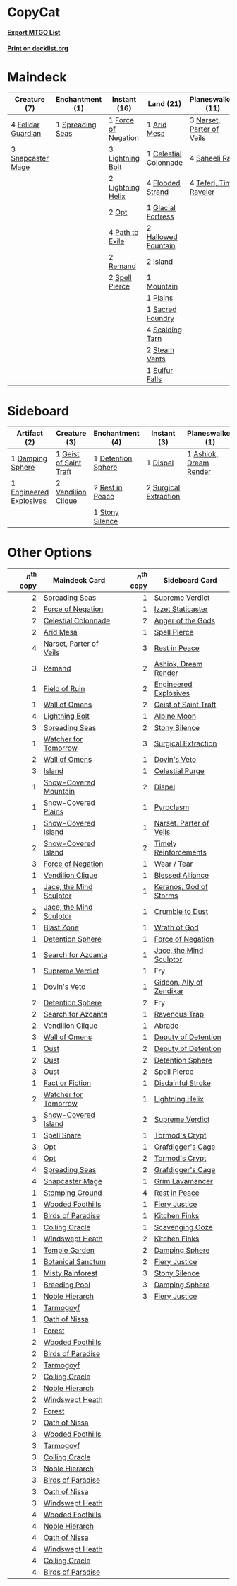 # CopyCat

#### [Export MTGO List](../collection/CopyCat/CopyCat.txt)
#### [Print on decklist.org](http://decklist.org/?deckmain=1%09Arid%20Mesa%0A1%09Celestial%20Colonnade%0A4%09Felidar%20Guardian%0A4%09Flooded%20Strand%0A1%09Force%20of%20Negation%0A1%09Glacial%20Fortress%0A2%09Hallowed%20Fountain%0A2%09Island%0A3%09Lightning%20Bolt%0A2%09Lightning%20Helix%0A1%09Mountain%0A3%09Narset,%20Parter%20of%20Veils%0A2%09Opt%0A4%09Path%20to%20Exile%0A1%09Plains%0A2%09Remand%0A1%09Sacred%20Foundry%0A4%09Saheeli%20Rai%0A4%09Scalding%20Tarn%0A4%09Serum%20Visions%0A3%09Snapcaster%20Mage%0A2%09Spell%20Pierce%0A1%09Spreading%20Seas%0A2%09Steam%20Vents%0A1%09Sulfur%20Falls%0A4%09Teferi,%20Time%20Raveler&deckside=1%09Anger%20of%20the%20Gods%0A1%09Ashiok,%20Dream%20Render%0A1%09Damping%20Sphere%0A1%09Detention%20Sphere%0A1%09Dispel%0A1%09Engineered%20Explosives%0A1%09Geist%20of%20Saint%20Traft%0A2%09Rest%20in%20Peace%0A1%09Stony%20Silence%0A2%09Surgical%20Extraction%0A1%09Timely%20Reinforcements%0A2%09Vendilion%20Clique)
# Maindeck

|                                        Creature (7)                                         |                                      Enchantment (1)                                      |                                         Instant (16)                                         |                                           Land (21)                                            |                                         Planeswalker (11)                                          |                                       Sorcery (4)                                       |
|---------------------------------------------------------------------------------------------|-------------------------------------------------------------------------------------------|----------------------------------------------------------------------------------------------|------------------------------------------------------------------------------------------------|----------------------------------------------------------------------------------------------------|-----------------------------------------------------------------------------------------|
|4 [Felidar Guardian](http://gatherer.wizards.com/Pages/Card/Details.aspx?multiverseid=423686)|1 [Spreading Seas](http://gatherer.wizards.com/Pages/Card/Details.aspx?multiverseid=190405)|1 [Force of Negation](http://gatherer.wizards.com/Pages/Card/Details.aspx?multiverseid=464001)|1 [Arid Mesa](http://gatherer.wizards.com/Pages/Card/Details.aspx?multiverseid=405092)          |3 [Narset, Parter of Veils](http://gatherer.wizards.com/Pages/Card/Details.aspx?multiverseid=460988)|4 [Serum Visions](http://gatherer.wizards.com/Pages/Card/Details.aspx?multiverseid=50145)|
|3 [Snapcaster Mage](http://gatherer.wizards.com/Pages/Card/Details.aspx?multiverseid=227676) |                                                                                           |3 [Lightning Bolt](http://gatherer.wizards.com/Pages/Card/Details.aspx?multiverseid=806)      |1 [Celestial Colonnade](http://gatherer.wizards.com/Pages/Card/Details.aspx?multiverseid=457137)|4 [Saheeli Rai](http://gatherer.wizards.com/Pages/Card/Details.aspx?multiverseid=417759)            |                                                                                         |
|                                                                                             |                                                                                           |2 [Lightning Helix](http://gatherer.wizards.com/Pages/Card/Details.aspx?multiverseid=249386)  |4 [Flooded Strand](http://gatherer.wizards.com/Pages/Card/Details.aspx?multiverseid=405098)     |4 [Teferi, Time Raveler](http://gatherer.wizards.com/Pages/Card/Details.aspx?multiverseid=461148)   |                                                                                         |
|                                                                                             |                                                                                           |2 [Opt](http://gatherer.wizards.com/Pages/Card/Details.aspx?multiverseid=442948)              |1 [Glacial Fortress](http://gatherer.wizards.com/Pages/Card/Details.aspx?multiverseid=190562)   |                                                                                                    |                                                                                         |
|                                                                                             |                                                                                           |4 [Path to Exile](http://gatherer.wizards.com/Pages/Card/Details.aspx?multiverseid=220511)    |2 [Hallowed Fountain](http://gatherer.wizards.com/Pages/Card/Details.aspx?multiverseid=97071)   |                                                                                                    |                                                                                         |
|                                                                                             |                                                                                           |2 [Remand](http://gatherer.wizards.com/Pages/Card/Details.aspx?multiverseid=380255)           |2 [Island](http://gatherer.wizards.com/Pages/Card/Details.aspx?multiverseid=439857)             |                                                                                                    |                                                                                         |
|                                                                                             |                                                                                           |2 [Spell Pierce](http://gatherer.wizards.com/Pages/Card/Details.aspx?multiverseid=425876)     |1 [Mountain](http://gatherer.wizards.com/Pages/Card/Details.aspx?multiverseid=439859)           |                                                                                                    |                                                                                         |
|                                                                                             |                                                                                           |                                                                                              |1 [Plains](http://gatherer.wizards.com/Pages/Card/Details.aspx?multiverseid=439856)             |                                                                                                    |                                                                                         |
|                                                                                             |                                                                                           |                                                                                              |1 [Sacred Foundry](http://gatherer.wizards.com/Pages/Card/Details.aspx?multiverseid=405106)     |                                                                                                    |                                                                                         |
|                                                                                             |                                                                                           |                                                                                              |4 [Scalding Tarn](http://gatherer.wizards.com/Pages/Card/Details.aspx?multiverseid=405107)      |                                                                                                    |                                                                                         |
|                                                                                             |                                                                                           |                                                                                              |2 [Steam Vents](http://gatherer.wizards.com/Pages/Card/Details.aspx?multiverseid=405109)        |                                                                                                    |                                                                                         |
|                                                                                             |                                                                                           |                                                                                              |1 [Sulfur Falls](http://gatherer.wizards.com/Pages/Card/Details.aspx?multiverseid=443135)       |                                                                                                    |                                                                                         |


# Sideboard

|                                          Artifact (2)                                           |                                          Creature (3)                                           |                                       Enchantment (4)                                       |                                          Instant (3)                                           |                                        Planeswalker (1)                                         |                                           Sorcery (2)                                            |
|-------------------------------------------------------------------------------------------------|-------------------------------------------------------------------------------------------------|---------------------------------------------------------------------------------------------|------------------------------------------------------------------------------------------------|-------------------------------------------------------------------------------------------------|--------------------------------------------------------------------------------------------------|
|1 [Damping Sphere](http://gatherer.wizards.com/Pages/Card/Details.aspx?multiverseid=443101)      |1 [Geist of Saint Traft](http://gatherer.wizards.com/Pages/Card/Details.aspx?multiverseid=409577)|1 [Detention Sphere](http://gatherer.wizards.com/Pages/Card/Details.aspx?multiverseid=460139)|1 [Dispel](http://gatherer.wizards.com/Pages/Card/Details.aspx?multiverseid=401858)             |1 [Ashiok, Dream Render](http://gatherer.wizards.com/Pages/Card/Details.aspx?multiverseid=461155)|1 [Anger of the Gods](http://gatherer.wizards.com/Pages/Card/Details.aspx?multiverseid=438682)    |
|1 [Engineered Explosives](http://gatherer.wizards.com/Pages/Card/Details.aspx?multiverseid=50139)|2 [Vendilion Clique](http://gatherer.wizards.com/Pages/Card/Details.aspx?multiverseid=442065)    |2 [Rest in Peace](http://gatherer.wizards.com/Pages/Card/Details.aspx?multiverseid=442021)   |2 [Surgical Extraction](http://gatherer.wizards.com/Pages/Card/Details.aspx?multiverseid=397706)|                                                                                                 |1 [Timely Reinforcements](http://gatherer.wizards.com/Pages/Card/Details.aspx?multiverseid=220074)|
|                                                                                                 |                                                                                                 |1 [Stony Silence](http://gatherer.wizards.com/Pages/Card/Details.aspx?multiverseid=247425)   |                                                                                                |                                                                                                 |                                                                                                  |


# Other Options

|*n*<sup>th</sup> copy|                                          Maindeck Card                                           |*n*<sup>th</sup> copy|                                          Sideboard Card                                           |
|--------------------:|--------------------------------------------------------------------------------------------------|--------------------:|---------------------------------------------------------------------------------------------------|
|                    2|[Spreading Seas](http://gatherer.wizards.com/Pages/Card/Details.aspx?multiverseid=190405)         |                    1|[Supreme Verdict](http://gatherer.wizards.com/Pages/Card/Details.aspx?multiverseid=438776)         |
|                    2|[Force of Negation](http://gatherer.wizards.com/Pages/Card/Details.aspx?multiverseid=464001)      |                    1|[Izzet Staticaster](http://gatherer.wizards.com/Pages/Card/Details.aspx?multiverseid=253638)       |
|                    2|[Celestial Colonnade](http://gatherer.wizards.com/Pages/Card/Details.aspx?multiverseid=457137)    |                    2|[Anger of the Gods](http://gatherer.wizards.com/Pages/Card/Details.aspx?multiverseid=438682)       |
|                    2|[Arid Mesa](http://gatherer.wizards.com/Pages/Card/Details.aspx?multiverseid=405092)              |                    1|[Spell Pierce](http://gatherer.wizards.com/Pages/Card/Details.aspx?multiverseid=425876)            |
|                    4|[Narset, Parter of Veils](http://gatherer.wizards.com/Pages/Card/Details.aspx?multiverseid=460988)|                    3|[Rest in Peace](http://gatherer.wizards.com/Pages/Card/Details.aspx?multiverseid=442021)           |
|                    3|[Remand](http://gatherer.wizards.com/Pages/Card/Details.aspx?multiverseid=380255)                 |                    2|[Ashiok, Dream Render](http://gatherer.wizards.com/Pages/Card/Details.aspx?multiverseid=461155)    |
|                    1|[Field of Ruin](http://gatherer.wizards.com/Pages/Card/Details.aspx?multiverseid=435415)          |                    2|[Engineered Explosives](http://gatherer.wizards.com/Pages/Card/Details.aspx?multiverseid=50139)    |
|                    1|[Wall of Omens](http://gatherer.wizards.com/Pages/Card/Details.aspx?multiverseid=247400)          |                    2|[Geist of Saint Traft](http://gatherer.wizards.com/Pages/Card/Details.aspx?multiverseid=409577)    |
|                    4|[Lightning Bolt](http://gatherer.wizards.com/Pages/Card/Details.aspx?multiverseid=806)            |                    1|[Alpine Moon](http://gatherer.wizards.com/Pages/Card/Details.aspx?multiverseid=447264)             |
|                    3|[Spreading Seas](http://gatherer.wizards.com/Pages/Card/Details.aspx?multiverseid=190405)         |                    2|[Stony Silence](http://gatherer.wizards.com/Pages/Card/Details.aspx?multiverseid=247425)           |
|                    1|[Watcher for Tomorrow](http://gatherer.wizards.com/Pages/Card/Details.aspx?multiverseid=464025)   |                    3|[Surgical Extraction](http://gatherer.wizards.com/Pages/Card/Details.aspx?multiverseid=397706)     |
|                    2|[Wall of Omens](http://gatherer.wizards.com/Pages/Card/Details.aspx?multiverseid=247400)          |                    1|[Dovin's Veto](http://gatherer.wizards.com/Pages/Card/Details.aspx?multiverseid=461120)            |
|                    3|[Island](http://gatherer.wizards.com/Pages/Card/Details.aspx?multiverseid=439857)                 |                    1|[Celestial Purge](http://gatherer.wizards.com/Pages/Card/Details.aspx?multiverseid=183055)         |
|                    1|[Snow-Covered Mountain](http://gatherer.wizards.com/Pages/Card/Details.aspx?multiverseid=121233)  |                    2|[Dispel](http://gatherer.wizards.com/Pages/Card/Details.aspx?multiverseid=401858)                  |
|                    1|[Snow-Covered Plains](http://gatherer.wizards.com/Pages/Card/Details.aspx?multiverseid=121267)    |                    1|[Pyroclasm](http://gatherer.wizards.com/Pages/Card/Details.aspx?multiverseid=129801)               |
|                    1|[Snow-Covered Island](http://gatherer.wizards.com/Pages/Card/Details.aspx?multiverseid=121130)    |                    1|[Narset, Parter of Veils](http://gatherer.wizards.com/Pages/Card/Details.aspx?multiverseid=460988) |
|                    2|[Snow-Covered Island](http://gatherer.wizards.com/Pages/Card/Details.aspx?multiverseid=121130)    |                    2|[Timely Reinforcements](http://gatherer.wizards.com/Pages/Card/Details.aspx?multiverseid=220074)   |
|                    3|[Force of Negation](http://gatherer.wizards.com/Pages/Card/Details.aspx?multiverseid=464001)      |                    1|Wear / Tear                                                                                        |
|                    1|[Vendilion Clique](http://gatherer.wizards.com/Pages/Card/Details.aspx?multiverseid=442065)       |                    1|[Blessed Alliance](http://gatherer.wizards.com/Pages/Card/Details.aspx?multiverseid=414302)        |
|                    1|[Jace, the Mind Sculptor](http://gatherer.wizards.com/Pages/Card/Details.aspx?multiverseid=442051)|                    1|[Keranos, God of Storms](http://gatherer.wizards.com/Pages/Card/Details.aspx?multiverseid=380442)  |
|                    2|[Jace, the Mind Sculptor](http://gatherer.wizards.com/Pages/Card/Details.aspx?multiverseid=442051)|                    1|[Crumble to Dust](http://gatherer.wizards.com/Pages/Card/Details.aspx?multiverseid=401850)         |
|                    1|[Blast Zone](http://gatherer.wizards.com/Pages/Card/Details.aspx?multiverseid=461171)             |                    1|[Wrath of God](http://gatherer.wizards.com/Pages/Card/Details.aspx?multiverseid=129808)            |
|                    1|[Detention Sphere](http://gatherer.wizards.com/Pages/Card/Details.aspx?multiverseid=460139)       |                    1|[Force of Negation](http://gatherer.wizards.com/Pages/Card/Details.aspx?multiverseid=464001)       |
|                    1|[Search for Azcanta](http://gatherer.wizards.com/Pages/Card/Details.aspx?multiverseid=435226)     |                    1|[Jace, the Mind Sculptor](http://gatherer.wizards.com/Pages/Card/Details.aspx?multiverseid=442051) |
|                    1|[Supreme Verdict](http://gatherer.wizards.com/Pages/Card/Details.aspx?multiverseid=438776)        |                    1|Fry                                                                                                |
|                    1|[Dovin's Veto](http://gatherer.wizards.com/Pages/Card/Details.aspx?multiverseid=461120)           |                    1|[Gideon, Ally of Zendikar](http://gatherer.wizards.com/Pages/Card/Details.aspx?multiverseid=401897)|
|                    2|[Detention Sphere](http://gatherer.wizards.com/Pages/Card/Details.aspx?multiverseid=460139)       |                    2|Fry                                                                                                |
|                    2|[Search for Azcanta](http://gatherer.wizards.com/Pages/Card/Details.aspx?multiverseid=435226)     |                    1|[Ravenous Trap](http://gatherer.wizards.com/Pages/Card/Details.aspx?multiverseid=197537)           |
|                    2|[Vendilion Clique](http://gatherer.wizards.com/Pages/Card/Details.aspx?multiverseid=442065)       |                    1|[Abrade](http://gatherer.wizards.com/Pages/Card/Details.aspx?multiverseid=430772)                  |
|                    3|[Wall of Omens](http://gatherer.wizards.com/Pages/Card/Details.aspx?multiverseid=247400)          |                    1|[Deputy of Detention](http://gatherer.wizards.com/Pages/Card/Details.aspx?multiverseid=457309)     |
|                    1|[Oust](http://gatherer.wizards.com/Pages/Card/Details.aspx?multiverseid=401649)                   |                    2|[Deputy of Detention](http://gatherer.wizards.com/Pages/Card/Details.aspx?multiverseid=457309)     |
|                    2|[Oust](http://gatherer.wizards.com/Pages/Card/Details.aspx?multiverseid=401649)                   |                    2|[Detention Sphere](http://gatherer.wizards.com/Pages/Card/Details.aspx?multiverseid=460139)        |
|                    3|[Oust](http://gatherer.wizards.com/Pages/Card/Details.aspx?multiverseid=401649)                   |                    2|[Spell Pierce](http://gatherer.wizards.com/Pages/Card/Details.aspx?multiverseid=425876)            |
|                    1|[Fact or Fiction](http://gatherer.wizards.com/Pages/Card/Details.aspx?multiverseid=405223)        |                    1|[Disdainful Stroke](http://gatherer.wizards.com/Pages/Card/Details.aspx?multiverseid=420705)       |
|                    2|[Watcher for Tomorrow](http://gatherer.wizards.com/Pages/Card/Details.aspx?multiverseid=464025)   |                    1|[Lightning Helix](http://gatherer.wizards.com/Pages/Card/Details.aspx?multiverseid=249386)         |
|                    3|[Snow-Covered Island](http://gatherer.wizards.com/Pages/Card/Details.aspx?multiverseid=121130)    |                    2|[Supreme Verdict](http://gatherer.wizards.com/Pages/Card/Details.aspx?multiverseid=438776)         |
|                    1|[Spell Snare](http://gatherer.wizards.com/Pages/Card/Details.aspx?multiverseid=446100)            |                    1|[Tormod's Crypt](http://gatherer.wizards.com/Pages/Card/Details.aspx?multiverseid=389723)          |
|                    3|[Opt](http://gatherer.wizards.com/Pages/Card/Details.aspx?multiverseid=442948)                    |                    1|[Grafdigger's Cage](http://gatherer.wizards.com/Pages/Card/Details.aspx?multiverseid=278452)       |
|                    4|[Opt](http://gatherer.wizards.com/Pages/Card/Details.aspx?multiverseid=442948)                    |                    2|[Tormod's Crypt](http://gatherer.wizards.com/Pages/Card/Details.aspx?multiverseid=389723)          |
|                    4|[Spreading Seas](http://gatherer.wizards.com/Pages/Card/Details.aspx?multiverseid=190405)         |                    2|[Grafdigger's Cage](http://gatherer.wizards.com/Pages/Card/Details.aspx?multiverseid=278452)       |
|                    4|[Snapcaster Mage](http://gatherer.wizards.com/Pages/Card/Details.aspx?multiverseid=227676)        |                    1|[Grim Lavamancer](http://gatherer.wizards.com/Pages/Card/Details.aspx?multiverseid=430589)         |
|                    1|[Stomping Ground](http://gatherer.wizards.com/Pages/Card/Details.aspx?multiverseid=405110)        |                    4|[Rest in Peace](http://gatherer.wizards.com/Pages/Card/Details.aspx?multiverseid=442021)           |
|                    1|[Wooded Foothills](http://gatherer.wizards.com/Pages/Card/Details.aspx?multiverseid=405116)       |                    1|[Fiery Justice](http://gatherer.wizards.com/Pages/Card/Details.aspx?multiverseid=376332)           |
|                    1|[Birds of Paradise](http://gatherer.wizards.com/Pages/Card/Details.aspx?multiverseid=129906)      |                    1|[Kitchen Finks](http://gatherer.wizards.com/Pages/Card/Details.aspx?multiverseid=370458)           |
|                    1|[Coiling Oracle](http://gatherer.wizards.com/Pages/Card/Details.aspx?multiverseid=405176)         |                    1|[Scavenging Ooze](http://gatherer.wizards.com/Pages/Card/Details.aspx?multiverseid=420783)         |
|                    1|[Windswept Heath](http://gatherer.wizards.com/Pages/Card/Details.aspx?multiverseid=405115)        |                    2|[Kitchen Finks](http://gatherer.wizards.com/Pages/Card/Details.aspx?multiverseid=370458)           |
|                    1|[Temple Garden](http://gatherer.wizards.com/Pages/Card/Details.aspx?multiverseid=405112)          |                    2|[Damping Sphere](http://gatherer.wizards.com/Pages/Card/Details.aspx?multiverseid=443101)          |
|                    1|[Botanical Sanctum](http://gatherer.wizards.com/Pages/Card/Details.aspx?multiverseid=417817)      |                    2|[Fiery Justice](http://gatherer.wizards.com/Pages/Card/Details.aspx?multiverseid=376332)           |
|                    1|[Misty Rainforest](http://gatherer.wizards.com/Pages/Card/Details.aspx?multiverseid=405102)       |                    3|[Stony Silence](http://gatherer.wizards.com/Pages/Card/Details.aspx?multiverseid=247425)           |
|                    1|[Breeding Pool](http://gatherer.wizards.com/Pages/Card/Details.aspx?multiverseid=97088)           |                    3|[Damping Sphere](http://gatherer.wizards.com/Pages/Card/Details.aspx?multiverseid=443101)          |
|                    1|[Noble Hierarch](http://gatherer.wizards.com/Pages/Card/Details.aspx?multiverseid=179434)         |                    3|[Fiery Justice](http://gatherer.wizards.com/Pages/Card/Details.aspx?multiverseid=376332)           |
|                    1|[Tarmogoyf](http://gatherer.wizards.com/Pages/Card/Details.aspx?multiverseid=136142)              |                     |                                                                                                   |
|                    1|[Oath of Nissa](http://gatherer.wizards.com/Pages/Card/Details.aspx?multiverseid=407650)          |                     |                                                                                                   |
|                    1|[Forest](http://gatherer.wizards.com/Pages/Card/Details.aspx?multiverseid=439860)                 |                     |                                                                                                   |
|                    2|[Wooded Foothills](http://gatherer.wizards.com/Pages/Card/Details.aspx?multiverseid=405116)       |                     |                                                                                                   |
|                    2|[Birds of Paradise](http://gatherer.wizards.com/Pages/Card/Details.aspx?multiverseid=129906)      |                     |                                                                                                   |
|                    2|[Tarmogoyf](http://gatherer.wizards.com/Pages/Card/Details.aspx?multiverseid=136142)              |                     |                                                                                                   |
|                    2|[Coiling Oracle](http://gatherer.wizards.com/Pages/Card/Details.aspx?multiverseid=405176)         |                     |                                                                                                   |
|                    2|[Noble Hierarch](http://gatherer.wizards.com/Pages/Card/Details.aspx?multiverseid=179434)         |                     |                                                                                                   |
|                    2|[Windswept Heath](http://gatherer.wizards.com/Pages/Card/Details.aspx?multiverseid=405115)        |                     |                                                                                                   |
|                    2|[Forest](http://gatherer.wizards.com/Pages/Card/Details.aspx?multiverseid=439860)                 |                     |                                                                                                   |
|                    2|[Oath of Nissa](http://gatherer.wizards.com/Pages/Card/Details.aspx?multiverseid=407650)          |                     |                                                                                                   |
|                    3|[Wooded Foothills](http://gatherer.wizards.com/Pages/Card/Details.aspx?multiverseid=405116)       |                     |                                                                                                   |
|                    3|[Tarmogoyf](http://gatherer.wizards.com/Pages/Card/Details.aspx?multiverseid=136142)              |                     |                                                                                                   |
|                    3|[Coiling Oracle](http://gatherer.wizards.com/Pages/Card/Details.aspx?multiverseid=405176)         |                     |                                                                                                   |
|                    3|[Noble Hierarch](http://gatherer.wizards.com/Pages/Card/Details.aspx?multiverseid=179434)         |                     |                                                                                                   |
|                    3|[Birds of Paradise](http://gatherer.wizards.com/Pages/Card/Details.aspx?multiverseid=129906)      |                     |                                                                                                   |
|                    3|[Oath of Nissa](http://gatherer.wizards.com/Pages/Card/Details.aspx?multiverseid=407650)          |                     |                                                                                                   |
|                    3|[Windswept Heath](http://gatherer.wizards.com/Pages/Card/Details.aspx?multiverseid=405115)        |                     |                                                                                                   |
|                    4|[Wooded Foothills](http://gatherer.wizards.com/Pages/Card/Details.aspx?multiverseid=405116)       |                     |                                                                                                   |
|                    4|[Noble Hierarch](http://gatherer.wizards.com/Pages/Card/Details.aspx?multiverseid=179434)         |                     |                                                                                                   |
|                    4|[Oath of Nissa](http://gatherer.wizards.com/Pages/Card/Details.aspx?multiverseid=407650)          |                     |                                                                                                   |
|                    4|[Windswept Heath](http://gatherer.wizards.com/Pages/Card/Details.aspx?multiverseid=405115)        |                     |                                                                                                   |
|                    4|[Coiling Oracle](http://gatherer.wizards.com/Pages/Card/Details.aspx?multiverseid=405176)         |                     |                                                                                                   |
|                    4|[Birds of Paradise](http://gatherer.wizards.com/Pages/Card/Details.aspx?multiverseid=129906)      |                     |                                                                                                   |

